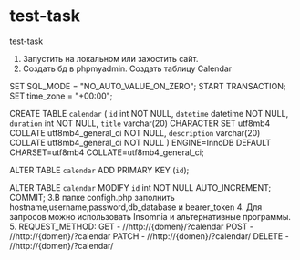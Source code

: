 # test-task
test-task
1. Запустить на локальном или захостить сайт.
2. Создать бд в phpmyadmin. Создать таблицу Calendar 

  SET SQL_MODE = "NO_AUTO_VALUE_ON_ZERO";
  START TRANSACTION;
  SET time_zone = "+00:00";

  CREATE TABLE `calendar` (
   `id` int NOT NULL,
   `datetime` datetime NOT NULL,
   `duration` int NOT NULL,
   `title` varchar(20) CHARACTER SET utf8mb4 COLLATE utf8mb4_general_ci NOT NULL,
   `description` varchar(20) COLLATE utf8mb4_general_ci NOT NULL
  ) ENGINE=InnoDB DEFAULT CHARSET=utf8mb4 COLLATE=utf8mb4_general_ci;


  ALTER TABLE `calendar`
    ADD PRIMARY KEY (`id`);

  ALTER TABLE `calendar`
    MODIFY `id` int NOT NULL AUTO_INCREMENT;
  COMMIT;
3.В папке configh.php заполнить hostname,username,password,db_database и bearer_token
4. Для запросов можно использовать Insomnia и альтернативные программы. 
5. REQUEST_METHOD:
GET - //http://{domen}/?calendar
POST - //http://{domen}/?calendar
PATCH - //http://{domen}/?calendar/<id>
DELETE - //http://{domen}/?calendar/<id>

